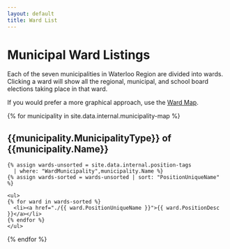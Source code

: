 ```yaml
---
layout: default
title: Ward List
---
```


# Municipal Ward Listings

Each of the seven municipalities in Waterloo Region
are divided into wards. Clicking a ward will show all
the regional, municipal, and school board elections taking place in
that ward.

If you would prefer a more graphical approach, use the [Ward
Map]({{site.url}}).

{% for municipality in site.data.internal.municipality-map %}
  <div class="content-box" data-aos="fade-up">
    <h2>{{municipality.MunicipalityType}} of {{municipality.Name}}</h2>

    {% assign wards-unsorted = site.data.internal.position-tags
      | where: "WardMunicipality",municipality.Name %}
    {% assign wards-sorted = wards-unsorted | sort: "PositionUniqueName" %}

    <ul>
    {% for ward in wards-sorted %}
      <li><a href="./{{ ward.PositionUniqueName }}">{{ ward.PositionDesc }}</a></li>
    {% endfor %}
    </ul>
  </div>

{% endfor %}


